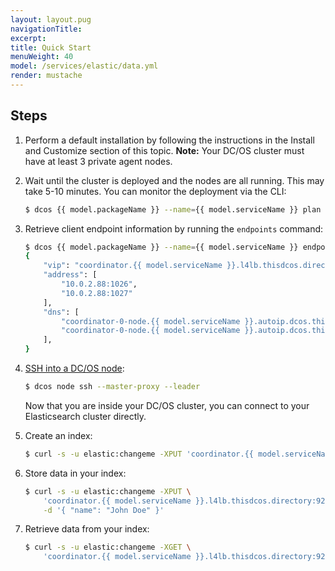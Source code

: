 ```yaml
---
layout: layout.pug
navigationTitle:
excerpt:
title: Quick Start
menuWeight: 40
model: /services/elastic/data.yml
render: mustache
---
```


<!-- Imported from https://github.com/mesosphere/dcos-commons.git:sdk-0.40 -->


## Steps

1. Perform a default installation by following the instructions in the Install and Customize section of this topic.
	**Note:** Your DC/OS cluster must have at least 3 private agent nodes.

1. Wait until the cluster is deployed and the nodes are all running. This may take 5-10 minutes. You can monitor the deployment via the CLI:

    ```bash
    $ dcos {{ model.packageName }} --name={{ model.serviceName }} plan show deploy
    ```

1. Retrieve client endpoint information by running the `endpoints` command:

    ```bash
    $ dcos {{ model.packageName }} --name={{ model.serviceName }} endpoints coordinator-http
    {
        "vip": "coordinator.{{ model.serviceName }}.l4lb.thisdcos.directory:9200",
        "address": [
            "10.0.2.88:1026",
            "10.0.2.88:1027"
        ],
        "dns": [
            "coordinator-0-node.{{ model.serviceName }}.autoip.dcos.thisdcos.directory:1026",
            "coordinator-0-node.{{ model.serviceName }}.autoip.dcos.thisdcos.directory:1027"
        ],
    }
    ```

1. [SSH into a DC/OS node](/latest/administering-clusters/sshcluster/):

    ```bash
    $ dcos node ssh --master-proxy --leader
    ```

    Now that you are inside your DC/OS cluster, you can connect to your Elasticsearch cluster directly.

1. Create an index:

    ```bash
    $ curl -s -u elastic:changeme -XPUT 'coordinator.{{ model.serviceName }}.l4lb.thisdcos.directory:9200/customer?pretty'
    ```

1. Store data in your index:

    ```bash
    $ curl -s -u elastic:changeme -XPUT \
        'coordinator.{{ model.serviceName }}.l4lb.thisdcos.directory:9200/customer/external/1?pretty' \
        -d '{ "name": "John Doe" }'
    ```

1. Retrieve data from your index:

    ```bash
    $ curl -s -u elastic:changeme -XGET \
        'coordinator.{{ model.serviceName }}.l4lb.thisdcos.directory:9200/customer/external/1?pretty'
    ```
